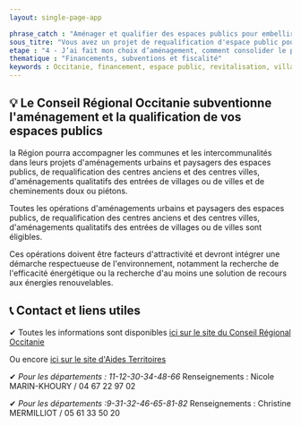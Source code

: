 ```yaml
---
layout: single-page-app

phrase_catch : "Aménager et qualifier des espaces publics pour embellir et valoriser les communes de moins de 3000 habitants"
sous_titre: "Vous avez un projet de requalification d'espace public pour votre commune ? La region occitanie peut vous aider"
etape : "4 - J’ai fait mon choix d’aménagement, comment consolider le projet avant d’attaquer les travaux ?"
thematique : "Financements, subventions et fiscalité"
keywords : Occitanie, financement, espace public, revitalisation, village, place, centre-bourg
---
```


## 💡 Le Conseil Régional Occitanie subventionne l'aménagement et la qualification de vos espaces publics
la Région pourra accompagner les communes et les intercommunalités dans leurs projets d'aménagements urbains et paysagers des espaces publics, de requalification des centres anciens et des centres villes, d'aménagements qualitatifs des entrées de villages ou de villes et de cheminements doux ou piétons.

Toutes les opérations d'aménagements urbains et paysagers des espaces publics, de requalification des centres anciens et des centres villes, d'aménagements qualitatifs des entrées de villages ou de villes sont éligibles. 

Ces opérations doivent être facteurs d'attractivité et devront intégrer une démarche respectueuse de l'environnement, notamment la recherche de l'efficacité énergétique ou la recherche d'au moins une solution de recours aux énergies renouvelables.


## 📞 Contact et liens utiles
✔ Toutes les informations sont disponibles [ici sur le site du Conseil Régional Occitanie](https://www.laregion.fr/Amenagement-et-qualification-des-espaces-publics)

Ou encore [ici sur le site d'Aides Territoires](https://aides-territoires.beta.gouv.fr/aides/54a8-amenagement-et-qualification-des-espaces-publ/)


✔ *Pour les départements : 11-12-30-34-48-66*
Renseignements : Nicole MARIN-KHOURY / 04 67 22 97 02

✔ *Pour les départements :9-31-32-46-65-81-82*
Renseignements : Christine MERMILLIOT / 05 61 33 50 20
